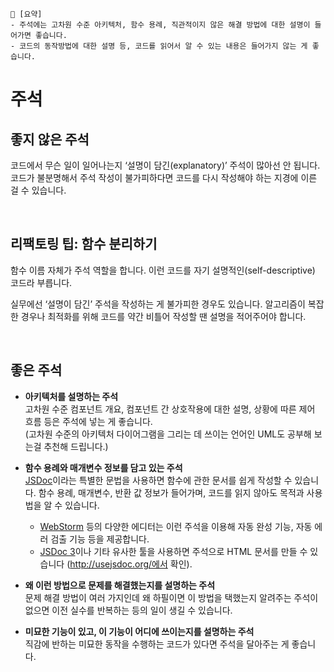 ```
📍 [요약] 
- 주석에는 고차원 수준 아키텍처, 함수 용례, 직관적이지 않은 해결 방법에 대한 설명이 들어가면 좋습니다.
- 코드의 동작방법에 대한 설명 등, 코드를 읽어서 알 수 있는 내용은 들어가지 않는 게 좋습니다.
```
# 주석

## 좋지 않은 주석
코드에서 무슨 일이 일어나는지 ‘설명이 담긴(explanatory)’ 주석이 많아선 안 됩니다.
코드가 불분명해서 주석 작성이 불가피하다면 코드를 다시 작성해야 하는 지경에 이른 걸 수 있습니다.

<br>

## 리팩토링 팁: 함수 분리하기
함수 이름 자체가 주석 역할을 합니다. 이런 코드를 자기 설명적인(self-descriptive) 코드라 부릅니다.

실무에선 ‘설명이 담긴’ 주석을 작성하는 게 불가피한 경우도 있습니다. 
알고리즘이 복잡한 경우나 최적화를 위해 코드를 약간 비틀어 작성할 땐 설명을 적어주어야 합니다. 

<br>

## 좋은 주석
* **아키텍처를 설명하는 주석** <br>
고차원 수준 컴포넌트 개요, 컴포넌트 간 상호작용에 대한 설명, 상황에 따른 제어 흐름 등은 주석에 넣는 게 좋습니다. <br>
(고차원 수준의 아키텍처 다이어그램을 그리는 데 쓰이는 언어인 UML도 공부해 보는걸 추천해 드립니다.)

* **함수 용례와 매개변수 정보를 담고 있는 주석** <br>
[JSDoc](https://en.wikipedia.org/wiki/JSDoc)이라는 특별한 문법을 사용하면 함수에 관한 문서를 쉽게 작성할 수 있습니다. 
함수 용례, 매개변수, 반환 값 정보가 들어가며, 코드를 읽지 않아도 목적과 사용법을 알 수 있습니다.

  * [WebStorm](https://www.jetbrains.com/webstorm/) 등의 다양한 에디터는 이런 주석을 이용해 자동 완성 기능, 자동 에러 검출 기능 등을 제공합니다.
  * [JSDoc 3](https://github.com/jsdoc/jsdoc)이나 기타 유사한 툴을 사용하면 주석으로 HTML 문서를 만들 수 있습니다 (http://usejsdoc.org/에서 확인).

* **왜 이런 방법으로 문제를 해결했는지를 설명하는 주석** <br>
문제 해결 방법이 여러 가지인데 왜 하필이면 이 방법을 택했는지 알려주는 주석이 없으면 이전 실수를 반복하는 등의 일이 생길 수 있습니다.

* **미묘한 기능이 있고, 이 기능이 어디에 쓰이는지를 설명하는 주석** <br>
직감에 반하는 미묘한 동작을 수행하는 코드가 있다면 주석을 달아주는 게 좋습니다.
